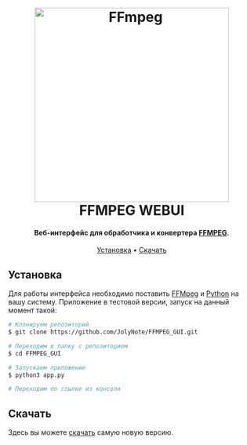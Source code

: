 
<h1 align="center">
  <br>
  <a href="https://ffmpeg.org/"><img src="https://i.imgur.com/wL7E6Yj.png" alt="FFmpeg" width="396"></a>
  <br>
  FFMPEG WEBUI
  <br>
</h1>

<h4 align="center">Веб-интерфейс для обработчика и конвертера <a href="https://ffmpeg.org/" target="_blank">FFMPEG</a>.</h4>

<p align="center">
  <a href="#установка">Установка</a> •
  <a href="#скачать">Скачать</a> 
</p>

## Установка

Для работы интерфейса необходимо поставить [FFMpeg](https://ffmpeg.org/download.html) и [Python](https://www.python.org/downloads/) на вашу систему. Приложение в тестовой версии, запуск на данный момент такой:

```bash
# Клонируем репозиторий
$ git clone https://github.com/JolyNote/FFMPEG_GUI.git

# Переходим в папку с репозиторием
$ cd FFMPEG_GUI

# Запускаем приложение
$ python3 app.py

# Переходим по ссылке из консоли
```


## Скачать

Здесь вы можете [скачать](https://github.com/JolyNote/FFMPEG_GUI/releases) самую новую версию.
